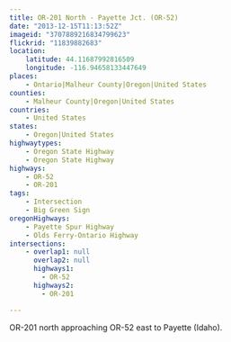 ```yaml
---
title: OR-201 North - Payette Jct. (OR-52)
date: "2013-12-15T11:13:52Z"
imageid: "3707889216834799623"
flickrid: "11839882683"
location:
    latitude: 44.11687992816509
    longitude: -116.94658133447649
places:
    - Ontario|Malheur County|Oregon|United States
counties:
    - Malheur County|Oregon|United States
countries:
    - United States
states:
    - Oregon|United States
highwaytypes:
    - Oregon State Highway
    - Oregon State Highway
highways:
    - OR-52
    - OR-201
tags:
    - Intersection
    - Big Green Sign
oregonHighways:
    - Payette Spur Highway
    - Olds Ferry-Ontario Highway
intersections:
    - overlap1: null
      overlap2: null
      highways1:
        - OR-52
      highways2:
        - OR-201

---
```

OR-201 north approaching OR-52 east to Payette (Idaho).